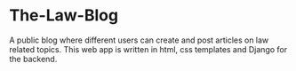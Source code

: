 # The-Law-Blog
A public blog where different users can create and post articles on law related topics. This web app is written in html, css templates and Django for the backend. 
